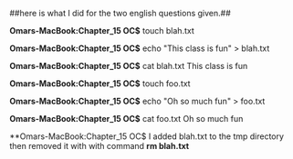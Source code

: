 ##here is what I did for the two english questions given.##

**Omars-MacBook:Chapter_15 OC$** touch blah.txt


**Omars-MacBook:Chapter_15 OC$** echo "This class is fun" > blah.txt


**Omars-MacBook:Chapter_15 OC$** cat blah.txt
This class is fun


**Omars-MacBook:Chapter_15 OC$** touch foo.txt

**Omars-MacBook:Chapter_15 OC$** echo "Oh so much fun" > foo.txt

**Omars-MacBook:Chapter_15 OC$** cat foo.txt
Oh so much fun

**Omars-MacBook:Chapter_15 OC$ I added blah.txt to the tmp directory then removed it with with command **rm blah.txt** 


